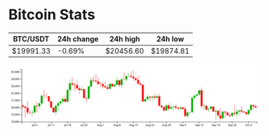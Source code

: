 # Bitcoin Stats

BTC/USDT|24h change|24h high|24h low|
|---|---|---|---|
|$19991.33|-0.69%|$20456.60|$19874.81|

<img src="./chart.svg">
